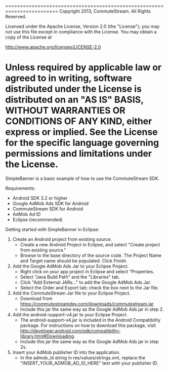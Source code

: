 ========================================================================
Copyright 2013, CommuteStream. All Rights Reserved.

Licensed under the Apache License, Version 2.0 (the "License");
you may not use this file except in compliance with the License.
You may obtain a copy of the License at

http://www.apache.org/licenses/LICENSE-2.0

Unless required by applicable law or agreed to in writing, software
distributed under the License is distributed on an "AS IS" BASIS,
WITHOUT WARRANTIES OR CONDITIONS OF ANY KIND, either express or implied.
See the License for the specific language governing permissions and
limitations under the License.
========================================================================

SimpleBanner is a basic example of how to use the CommuteStream SDK.

Requirements:
- Android SDK 3.2 or higher
- Google AdMob Ads SDK for Android
- CommuteStream SDK for Android
- AdMob Ad ID
- Eclipse (recommended)

Getting started with SimpleBanner in Eclipse:
1. Create an Android project from existing source.
   - Create a new Android Project in Eclipse, and select "Create project from
     existing source."
   - Browse to the base directory of the source code.  The Project Name and
     Target name should be populated.  Click Finish.
2. Add the Google AdMob Ads Jar to your Eclipse Project.
   - Right click on your app project in Eclipse and select "Properties.
   - Select "Java Build Path" and the "Libraries" tab. 
   - Click "Add External JARs..." to add the Google AdMob Ads Jar.
   - Select the Order and Export tab; check the box next to the Jar file.
3. Add the CommuteStream Jar file to your Eclipse Project.
   - Download from https://commutestreamdev.com/downloads/commutestream.jar
   - Include this jar the same way as the Google AdMob Ads jar in step 2.
4. Add the android-support-v4.jar to your Eclipse Project.
   - The android-support-v4.jar is included in the Android Compatibility
     package.  For instructions on how to download this package, visit
     http://developer.android.com/sdk/compatibility-library.html#Downloading.
   - Include this jar the same way as the Google AdMob Ads jar in step 2s.
5. Insert your AdMob publisher ID into the application.
   - In the admob_id string in res/values/strings.xml, replace the
     "INSERT_YOUR_ADMOB_AD_ID_HERE" text with your publisher ID.

